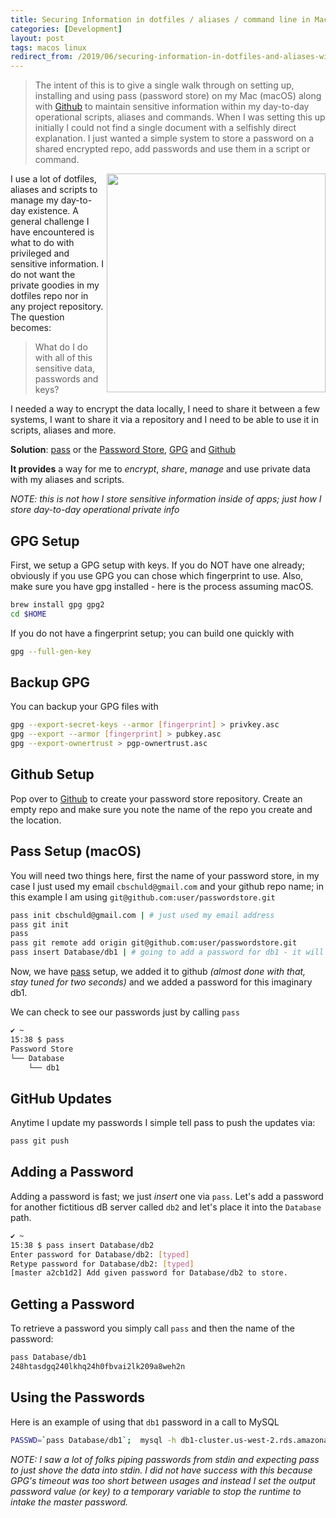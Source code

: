 ```yaml
---
title: Securing Information in dotfiles / aliases / command line in MacOS with Password-Store (pass)
categories: [Development]
layout: post
tags: macos linux
redirect_from: /2019/06/securing-information-in-dotfiles-and-aliases-with-pass
---
```


> The intent of this is to give a single walk through on setting up, installing and using pass (password store) on my Mac (macOS) along with [Github](https://github.com/) to maintain sensitive information within my day-to-day operational scripts, aliases and commands.  When I was setting this up initially I could not find a single document with a selfishly direct explanation.  I just wanted a simple system to store a password on a shared encrypted repo, add passwords and use them in a script or command.

<img src="https://s3-us-west-2.amazonaws.com/chrisschuld.com/images/macbook-typing.jpg" style="width:350px;" width="350" align="right" />
I use a lot of dotfiles, aliases and scripts to manage my day-to-day existence.  A general challenge I have encountered is what to do with privileged and sensitive information.  I do not want the private goodies in my dotfiles repo nor in any project repository.  The question becomes:

>What do I do with all of this sensitive data, passwords and keys?

I needed a way to encrypt the data locally, I need to share it between a few systems, I want to share it via a repository and I need to be able to use it in scripts, aliases and more.

**Solution**: [pass](https://www.passwordstore.org/) or the [Password Store](https://www.passwordstore.org/), [GPG](https://gnupg.org/) and [Github](https://github.com/)

**It provides** a way for me to *encrypt*, *share*, *manage* and use private data with my aliases and scripts.

*NOTE: this is not how I store sensitive information inside of apps; just how I store day-to-day operational private info*

GPG Setup
---------

First, we setup a GPG setup with keys.  If you do NOT have one already; obviously if you use GPG you can chose which fingerprint to use.  Also, make sure you have gpg installed - here is the process assuming macOS.

```bash
brew install gpg gpg2
cd $HOME
```

If you do not have a fingerprint setup; you can build one quickly with
```bash
gpg --full-gen-key
```

Backup GPG
----------
You can backup your GPG files with
```bash
gpg --export-secret-keys --armor [fingerprint] > privkey.asc
gpg --export --armor [fingerprint] > pubkey.asc
gpg --export-ownertrust > pgp-ownertrust.asc
```

Github Setup
------------

Pop over to [Github](https://github.com/) to create your password store repository.  Create an empty repo and make sure you note the name of the repo you create and the location.


Pass Setup (macOS)
------------------

You will need two things here, first the name of your password store, in my case I just used my email `cbschuld@gmail.com` and your github repo name; in this example I am using `git@github.com:user/passwordstore.git`

```bash
pass init cbschuld@gmail.com | # just used my email address
pass git init
pass
pass git remote add origin git@github.com:user/passwordstore.git
pass insert Database/db1 | # going to add a password for db1 - it will prompt on stdin and note how I am placing it in a path of "Database"
```

Now, we have [pass](https://www.passwordstore.org/) setup, we added it to github *(almost done with that, stay tuned for two seconds)* and we added a password for this imaginary db1.

We can check to see our passwords just by calling `pass`

```bash
✔ ~
15:38 $ pass
Password Store
└── Database
    └── db1
```

GitHub Updates
--------------

Anytime I update my passwords I simple tell pass to push the updates via:

```bash
pass git push
```

Adding a Password
-----------------

Adding a password is fast; we just *insert* one via `pass`.  Let's add a password for another fictitious dB server called `db2` and let's place it into the `Database` path.

```bash
✔ ~
15:38 $ pass insert Database/db2
Enter password for Database/db2: [typed]
Retype password for Database/db2: [typed]
[master a2cb1d2] Add given password for Database/db2 to store.
```

Getting a Password
------------------

To retrieve a password you simply call `pass` and then the name of the password:
```bash
pass Database/db1
248htasdgq240lkhq24h0fbvai2lk209a8weh2n
```

Using the Passwords
-------------------

Here is an example of using that `db1` password in a call to MySQL

```bash
PASSWD=`pass Database/db1`;  mysql -h db1-cluster.us-west-2.rds.amazonaws.com -u root --password=$PASSWD
```

*NOTE: I saw a lot of folks piping passwords from stdin and expecting pass to just shove the data into stdin.  I did not have success with this because GPG's timeout was too short between usages and instead I set the output password value (or key) to a temporary variable to stop the runtime to intake the master password.*

